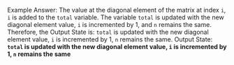 Example Answer:
The value at the diagonal element of the matrix at index `i`, `i` is added to the `total` variable. The variable `total` is updated with the new diagonal element value, `i` is incremented by 1, and `n` remains the same. Therefore, the Output State is: `total` is updated with the new diagonal element value, `i` is incremented by 1, `n` remains the same.
Output State: **`total` is updated with the new diagonal element value, `i` is incremented by 1, `n` remains the same**